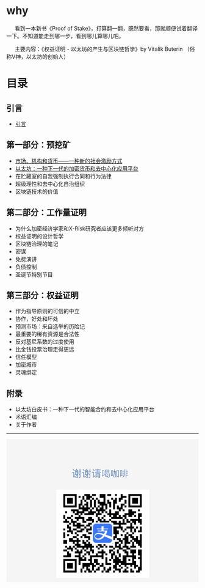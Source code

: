 # why
&ensp; &ensp; 看到一本新书《Proof of Stake》，打算翻一翻，既然要看，那就顺便试着翻译一下。不知道能走到哪一步，看到哪儿算哪儿吧。

&ensp; &ensp; 主要内容：《权益证明 - 以太坊的产生与区块链哲学》by Vitalik Buterin （俗称V神，以太坊的创始人）


# 目录

## 引言
* [引言](./content/0-introduction.md)

## 第一部分：预挖矿
* [市场、机构和货币——一种新的社会激励方式](./content/1.1-market.md)
* [以太坊：一种下一代的加密货币和去中心化应用平台](./content/1.2-ethereum.md)
* 在贮藏室的自我强制执行合同和行为法律
* 超级理性和去中心化自治组织
* 区块链技术的价值

## 第二部分：工作量证明
* 为什么加密经济学家和X-Risk研究者应该更多倾听对方
* 权益证明的设计哲学
* 区块链治理的笔记
* 密谋
* 免费演讲
* 负债控制
* 圣诞节特别节目

## 第三部分：权益证明
* 作为指导原则的可信的中立
* 协作，好处和坏处
* 预测市场：来自选举的历险记
* 最重要的稀有资源是合法性
* 反对基尼系数的过度使用
* 比金钱投票治理走得更远
* 信任模型
* 加密城市
* 灵魂绑定

## 附录
* 以太坊白皮书：一种下一代的智能合约和去中心化应用平台
* 术语汇编
* 关于作者


---
![一杯咖啡(支付宝)](./coffee/lm-alipay.png)